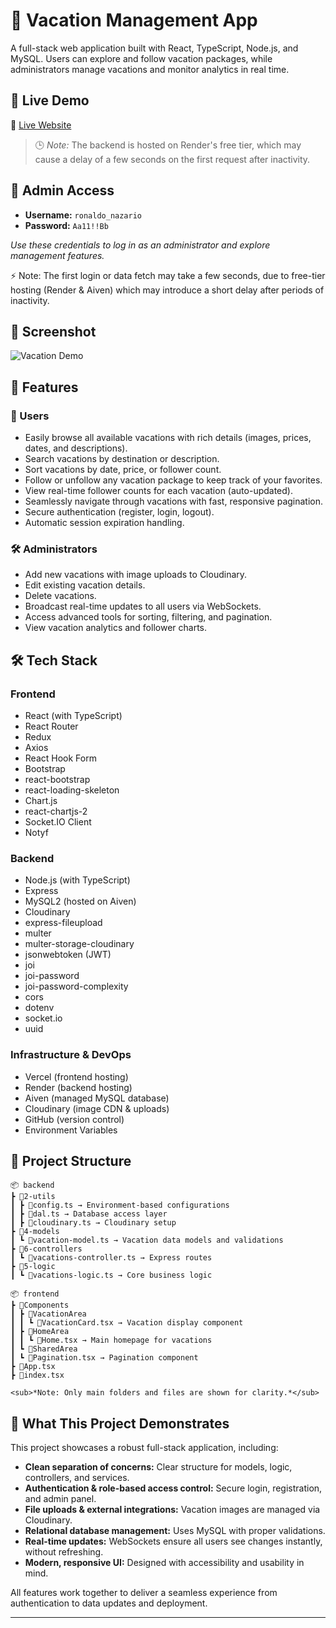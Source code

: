 # 🌴 Vacation Management App

A full-stack web application built with React, TypeScript, Node.js, and MySQL.
Users can explore and follow vacation packages, while administrators manage vacations and monitor analytics in real time.

## 🚀 Live Demo

🔗 [Live Website](https://vacations-three.vercel.app)

> 🕒 *Note:* The backend is hosted on Render's free tier, which may cause a delay of a few seconds on the first request after inactivity.

## 🔑 Admin Access

* **Username:** `ronaldo_nazario`
* **Password:** `Aa11!!Bb`

_Use these credentials to log in as an administrator and explore management features._

⚡ Note: The first login or data fetch may take a few seconds, due to free-tier hosting (Render & Aiven) which may introduce a short delay after periods of inactivity.


## 📸 Screenshot

![Vacation Demo](https://api.pikwy.com/web/6857deca0f4bd449d4043967.jpg)

## 🧭 Features

### 👥 Users

* Easily browse all available vacations with rich details (images, prices, dates, and descriptions).
* Search vacations by destination or description.
* Sort vacations by date, price, or follower count.
* Follow or unfollow any vacation package to keep track of your favorites.
* View real-time follower counts for each vacation (auto-updated).
* Seamlessly navigate through vacations with fast, responsive pagination.
* Secure authentication (register, login, logout).
* Automatic session expiration handling.

### 🛠️ Administrators

* Add new vacations with image uploads to Cloudinary.
* Edit existing vacation details.
* Delete vacations.
* Broadcast real-time updates to all users via WebSockets.
* Access advanced tools for sorting, filtering, and pagination.
* View vacation analytics and follower charts. 


## 🛠️ Tech Stack

### Frontend

- React (with TypeScript)
- React Router
- Redux
- Axios
- React Hook Form
- Bootstrap
- react-bootstrap
- react-loading-skeleton
- Chart.js
- react-chartjs-2
- Socket.IO Client
- Notyf

### Backend

- Node.js (with TypeScript)
- Express
- MySQL2 (hosted on Aiven)
- Cloudinary
- express-fileupload
- multer
- multer-storage-cloudinary
- jsonwebtoken (JWT)
- joi
- joi-password
- joi-password-complexity
- cors
- dotenv
- socket.io
- uuid

### Infrastructure & DevOps

- Vercel (frontend hosting)
- Render (backend hosting)
- Aiven (managed MySQL database)
- Cloudinary (image CDN & uploads)
- GitHub (version control)
- Environment Variables




## 📁 Project Structure

```
📦 backend
┣ 📂2-utils
┃ ┣ 📜config.ts → Environment-based configurations
┃ ┣ 📜dal.ts → Database access layer
┃ ┣ 📜cloudinary.ts → Cloudinary setup
┣ 📂4-models
┃ ┗ 📜vacation-model.ts → Vacation data models and validations
┣ 📂6-controllers
┃ ┗ 📜vacations-controller.ts → Express routes
┣ 📂5-logic
┃ ┗ 📜vacations-logic.ts → Core business logic

📦 frontend
┣ 📂Components
┃ ┣ 📂VacationArea
┃ ┃ ┗ 📜VacationCard.tsx → Vacation display component
┃ ┣ 📂HomeArea
┃ ┃ ┗ 📜Home.tsx → Main homepage for vacations
┃ ┗ 📂SharedArea
┃ ┗ 📜Pagination.tsx → Pagination component
┣ 📜App.tsx
┣ 📜index.tsx

<sub>*Note: Only main folders and files are shown for clarity.*</sub>
```

## 🚀 What This Project Demonstrates

This project showcases a robust full-stack application, including:

- **Clean separation of concerns:** Clear structure for models, logic, controllers, and services.
- **Authentication & role-based access control:** Secure login, registration, and admin panel.
- **File uploads & external integrations:** Vacation images are managed via Cloudinary.
- **Relational database management:** Uses MySQL with proper validations.
- **Real-time updates:** WebSockets ensure all users see changes instantly, without refreshing.
- **Modern, responsive UI:** Designed with accessibility and usability in mind.

All features work together to deliver a seamless experience from authentication to data updates and deployment.


---
